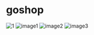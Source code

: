 # goshop

![1](https://github.com/AmryLil/goshop/assets/126005254/f7466b0f-1465-42c7-844f-1cbc43894f37)
![image1](https://github.com/AmryLii/goshop/assets/126005254/97e630e6-baf0-4e85-ad6c-cb8fb06fd81d)
![image2](https://github.com/AmryLii/goshop/assets/126005254/6208d258-fc33-4d7c-831c-1d64697a8633)
![image3](https://github.com/AmryLii/goshop/assets/126005254/eeb32d1e-7d20-4a4c-b557-74567e4d01a4)
